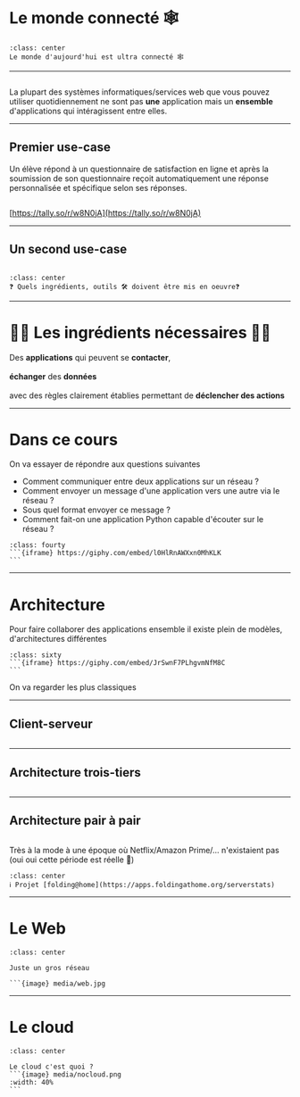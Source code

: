 # Le monde connecté 🕸️

```{div}
:class: center
Le monde d'aujourd'hui est ultra connecté 🕸️
```

---

```{image} media/architecture.svg
```

La plupart des systèmes informatiques/services web que vous pouvez utiliser quotidiennement ne sont pas **une** application mais un **ensemble** d'applications qui intéragissent entre elles.

---

## Premier use-case

Un élève répond à un questionnaire de satisfaction en ligne et après la soumission de son questionnaire reçoit automatiquement une réponse personnalisée et spécifique selon ses réponses.

```{image} media/premier-use-case.svg
```

[https://tally.so/r/w8N0jA](https://tally.so/r/w8N0jA)

---

## Un second use-case

<!-- <button onclick="copyFunction()">Email du support</button> -->

```{image} media/second-use-case.svg
```

```{div}
:class: center
❓ Quels ingrédients, outils 🛠️ doivent être mis en oeuvre❓
```

---

# 👩‍🍳 Les ingrédients nécessaires 👨‍🍳

Des **applications** qui peuvent se **contacter**,
<br><br> **échanger** des **données**
<br><br> avec des règles clairement établies permettant de **déclencher des actions**

---

# Dans ce cours

On va essayer de répondre aux questions suivantes

- Comment communiquer entre deux applications sur un réseau ?
- Comment envoyer un message d'une application vers une autre via le réseau ?
- Sous quel format envoyer ce message ?
- Comment fait-on une application Python capable d'écouter sur le réseau ?

````{div}
:class: fourty
```{iframe} https://giphy.com/embed/l0HlRnAWXxn0MhKLK
```
````

---

# Architecture

Pour faire collaborer des applications ensemble il existe plein de modèles, d'architectures différentes

````{div}
:class: sixty
```{iframe} https://giphy.com/embed/JrSwnF7PLhgvmNfM8C
```
````

On va regarder les plus classiques

---

## Client-serveur

```{image} media/client-server.svg
```

---

## Architecture trois-tiers

```{image} media/architecture-three-tiers.svg
```

---

## Architecture pair à pair

```{image} media/peer-to-peer.svg
```

Très à la mode à une époque où Netflix/Amazon Prime/... n'existaient pas (oui oui cette période est réelle 🤯)

```{div}
:class: center
ℹ️ Projet [folding@home](https://apps.foldingathome.org/serverstats)
```

---

# Le Web

```{div}
:class: center

Juste un gros réseau

```{image} media/web.jpg
```


---

# Le cloud

````{div}
:class: center

Le cloud c'est quoi ?
```{image} media/nocloud.png
:width: 40%
```
````
